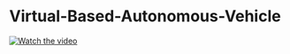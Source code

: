 # Virtual-Based-Autonomous-Vehicle
[![Watch the video](https://img.youtube.com/vi/LcKpQ1-Twt4/maxresdefault.jpg)](https://youtu.be/LcKpQ1-Twt4)
